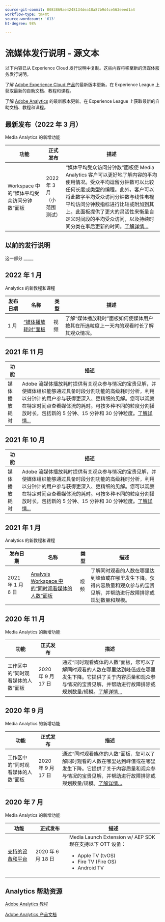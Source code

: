 ```yaml
---
source-git-commit: 0083869ae4248134dea18a87b9d4ce563eeed1a4
workflow-type: tm+mt
source-wordcount: '613'
ht-degree: 98%

---
```

# 流媒体发行说明 - 源文本

以下内容已从 Experience Cloud 发行说明中复制。这些内容将移至新的流媒体服务发行说明。


了解 [Adobe Experience Cloud 产品](https://business.adobe.com/cn/products/adobe-experience-cloud-products.html)的最新版本更新。在 Experience League 上获取最新的自助文档、教程和课程。

了解 [Adobe Analytics](https://experienceleague.adobe.com/docs/analytics/release-notes/latest.html?lang=zh-Hans) 的最新版本更新。在 Experience League 上获取最新的自助文档、教程和课程。


## 最新发布（2022 年 3 月）

Media Analytics 的新增功能

| 功能 | 正式发布 | 描述 |
| -------- | -------------------- | ----------- |
| Workspace 中的“媒体平均受众访问分钟数”面板 | 2022 年 3 月<br>（小范围测试） | “媒体平均受众访问分钟数”面板使 Media Analytics 客户可以更好地了解内容的平均使用情况。受众平均逗留分钟数可以比较任何长度或类型的编程。此外，客户可以将此数字平均受众访问分钟数与线性电视平均访问分钟数指标进行比较或附加到其上。此面板提供了更大的灵活性来衡量自定义时间段的平均受众访问，以及持续时间分类在事后更新的时间。[了解详情…](https://experienceleague.adobe.com/docs/media-analytics/using/media-reports/average-minute-audience.html?lang=zh-Hans) |



## 以前的发行说明

这一部分 _____

## 2022 年 1 月

Analytics 的新教程和课程

| 发布日期 | 名称 | 类型 | 描述 |
| ----------- | ---------- | ---------- | --------- |
| 1 月 | <a href="/docs/analytics-learn/tutorials/media-analytics/measuring-media-analytics/media-playback-time-spent-panel.html?lang=en">“媒体播放耗时”面板</a> | 视频 | 了解“媒体播放耗时”面板如何使媒体用户按其在所选粒度上一天内的观看时长了解其观众情况。 |




## 2021 年 11 月

| 功能 | 描述 |
| ----------- | ---------- |
| 媒体播放耗时 | Adobe 流媒体播放耗时提供有关观众参与情况的宝贵见解，并使媒体组织能够通过具备时段分割功能的高级耗时分析，利用以分钟计的用户参与获得更深入、更精细的见解。您可以观察在特定时间点查看媒体流的耗时。可按多种不同的粒度分割播放时长，包括新的 5 分钟、15 分钟和 30 分钟粒度。[了解详情...](https://experienceleague.adobe.com/docs/media-analytics/using/media-reports/media-workspace-panels/media-playback-time-spent.html?lang=zh-Hans) |



## 2021 年 10 月

| 功能 | 描述 |
| ----------- | ---------- |
| 媒体播放耗时 | Adobe 流媒体播放耗时提供有关观众参与情况的宝贵见解，并使媒体组织能够通过具备时段分割功能的高级耗时分析，利用以分钟计的用户参与获得更深入、更精细的见解。您可以观察在特定时间点查看媒体流的耗时。可按多种不同的粒度分割播放时长，包括新的 5 分钟、15 分钟和 30 分钟粒度。[了解详情...](https://experienceleague.adobe.com/docs/media-analytics/using/media-reports/media-workspace-panels/media-playback-time-spent.html?lang=zh-Hans) |

## 2021 年 1 月

Analytics 的新教程和课程

| 发布日期 | 名称 | 类型 | 描述 |
| ----------- | ---------- | ---------- | --------- |
| 2021 年 1 月 6 日 | [Analysis Workspace 中的“同时观看媒体的人数”面板](https://experienceleague.adobe.com/docs/analytics-learn/tutorials/analysis-workspace/using-panels/media-concurrent-viewers-panel-in-analysis-workspace.html?lang=zh-Hans#analysis-workspace) | 视频 | 了解同时观看的人数在哪里达到峰值或在哪里发生下降。获得内容质量和观众参与的宝贵见解，并帮助进行故障排除或规划数量和规模。 |


## 2020 年 11 月

Media Analytics 的新增功能

| 功能 | 正式发布 | 描述 |
| -------- | -------------------- | ----------- |
| 工作区中的“同时观看媒体的人数”面板 | 2020 年 9 月 17 日 | 通过“同时观看媒体的人数”面板，您可以了解同时观看的人数在哪里达到峰值或在哪里发生下降。它提供了关于内容质量和观众参与情况的宝贵见解，并帮助进行故障排除或规划数量/规模。[了解详情…](https://experienceleague.adobe.com/docs/media-analytics/using/media-reports/media-workspace-panels/media-concurrent-viewers.html?lang=zh-Hans) |


## 2020 年 9 月

Media Analytics 的新增功能

| 功能 | 正式发布 | 描述 |
| -------- | -------------------- | ----------- |
| 工作区中的“同时观看媒体的人数”面板 | 2020 年 9 月 17 日 | 通过“同时观看媒体的人数”面板，您可以了解同时观看的人数在哪里达到峰值或在哪里发生下降。它提供了关于内容质量和观众参与情况的宝贵见解，并帮助进行故障排除或规划数量/规模。[了解详情…](https://experienceleague.adobe.com/docs/media-analytics/using/media-reports/media-workspace-panels/media-concurrent-viewers.html?lang=zh-Hans) |


## 2020 年 7 月

Media Analytics 的新增功能

| 功能 | 正式发布 | 描述 |
| -------- | -------------------- | ----------- |
| [支持的设备和平台](https://experienceleague.adobe.com/docs/media-analytics/using/supported-devices.html?lang=zh-Hans) | 2020 年 6 月 18 日 | Media Launch Extension w/ AEP SDK 现在支持以下 OTT 设备： <div><ul><li>Apple TV (tvOS)</li><li>Fire TV (Fire OS)</li><li>Android TV</li></ul></div> |



## Analytics 帮助资源

[Adobe Analytics 教程](https://experienceleague.adobe.com/docs/analytics-learn/tutorials/overview.html?lang=zh-Hans)

[Adobe Analytics 产品文档](https://experienceleague.adobe.com/docs/analytics.html?lang=zh-Hans)
